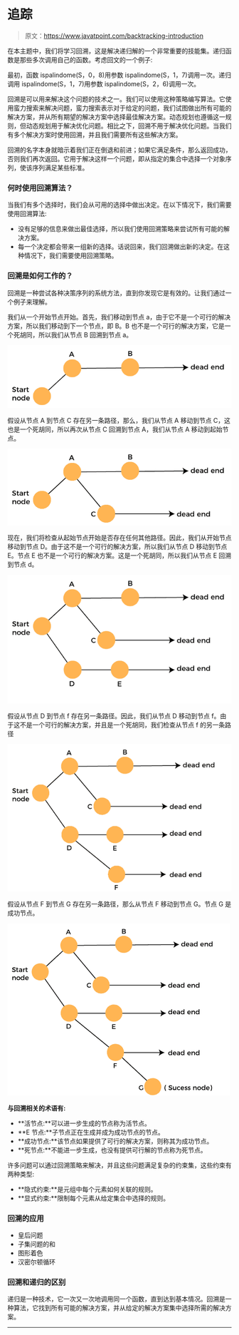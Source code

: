 # 追踪

> 原文：<https://www.javatpoint.com/backtracking-introduction>

在本主题中，我们将学习回溯，这是解决递归解的一个非常重要的技能集。递归函数是那些多次调用自己的函数。考虑回文的一个例子:

最初，函数 ispalindome(S，0，8)用参数 ispalindome(S，1，7)调用一次。递归调用 ispalindome(S，1，7)用参数 ispalindome(S，2，6)调用一次。

回溯是可以用来解决这个问题的技术之一。我们可以使用这种策略编写算法。它使用蛮力搜索来解决问题，蛮力搜索表示对于给定的问题，我们试图做出所有可能的解决方案，并从所有期望的解决方案中选择最佳解决方案。动态规划也遵循这一规则，但动态规划用于解决优化问题。相比之下，回溯不用于解决优化问题。当我们有多个解决方案时使用回溯，并且我们需要所有这些解决方案。

回溯的名字本身就暗示着我们正在倒退和前进；如果它满足条件，那么返回成功，否则我们再次返回。它用于解决这样一个问题，即从指定的集合中选择一个对象序列，使该序列满足某些标准。

### 何时使用回溯算法？

当我们有多个选择时，我们会从可用的选择中做出决定。在以下情况下，我们需要使用回溯算法:

*   没有足够的信息来做出最佳选择，所以我们使用回溯策略来尝试所有可能的解决方案。
*   每一个决定都会带来一组新的选择。话说回来，我们回溯做出新的决定。在这种情况下，我们需要使用回溯策略。

### 回溯是如何工作的？

回溯是一种尝试各种决策序列的系统方法，直到你发现它是有效的。让我们通过一个例子来理解。

我们从一个开始节点开始。首先，我们移动到节点 a，由于它不是一个可行的解决方案，所以我们移动到下一个节点，即 B。B 也不是一个可行的解决方案，它是一个死胡同，所以我们从节点 B 回溯到节点 a。

![Backtracking](img/2e5a282b0b058381cd1a995c50396b77.png)

假设从节点 A 到节点 C 存在另一条路径，那么，我们从节点 A 移动到节点 C，这也是一个死胡同，所以再次从节点 C 回溯到节点 A，我们从节点 A 移动到起始节点。

![Backtracking](img/c154515edf666abdd71cad174332494d.png)

现在，我们将检查从起始节点开始是否存在任何其他路径。因此，我们从开始节点移动到节点 D。由于这不是一个可行的解决方案，所以我们从节点 D 移动到节点 E。节点 E 也不是一个可行的解决方案。这是一个死胡同，所以我们从节点 E 回溯到节点 d。

![Backtracking](img/6ac0516e4d4c43e5548732e794a91173.png)

假设从节点 D 到节点 f 存在另一条路径。因此，我们从节点 D 移动到节点 f。由于这不是一个可行的解决方案，并且是一个死胡同，我们检查从节点 f 的另一条路径

![Backtracking](img/c76a9ac984fe8ace93721d369bd9b912.png)

假设从节点 F 到节点 G 存在另一条路径，那么从节点 F 移动到节点 G。节点 G 是成功节点。

![Backtracking](img/1ed44afca27269d73f23b8c192dd50b2.png)

**与回溯相关的术语有:**

*   **活节点:**可以进一步生成的节点称为活节点。
*   **E 节点:**子节点正在生成并成为成功节点的节点。
*   **成功节点:**该节点如果提供了可行的解决方案，则称其为成功节点。
*   **死节点:**不能进一步生成，也没有提供可行解的节点称为死节点。

许多问题可以通过回溯策略来解决，并且这些问题满足复杂的约束集，这些约束有两种类型:

*   **隐式约束:**是元组中每个元素如何关联的规则。
*   **显式约束:**限制每个元素从给定集合中选择的规则。

### 回溯的应用

*   皇后问题
*   子集问题的和
*   图形着色
*   汉密尔顿循环

### 回溯和递归的区别

递归是一种技术，它一次又一次地调用同一个函数，直到达到基本情况。回溯是一种算法，它找到所有可能的解决方案，并从给定的解决方案集中选择所需的解决方案。

* * *